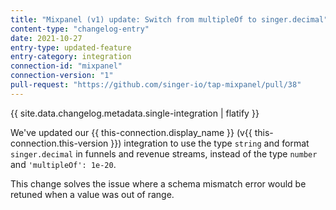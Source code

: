```yaml
---
title: "Mixpanel (v1) update: Switch from multipleOf to singer.decimal"
content-type: "changelog-entry"
date: 2021-10-27
entry-type: updated-feature
entry-category: integration
connection-id: "mixpanel"
connection-version: "1"
pull-request: "https://github.com/singer-io/tap-mixpanel/pull/38"
---
```

{{ site.data.changelog.metadata.single-integration | flatify }}

We've updated our {{ this-connection.display_name }} (v{{ this-connection.this-version }}) integration to use the type `string` and format `singer.decimal` in funnels and revenue streams, instead of the type `number` and `'multipleOf': 1e-20`.

This change solves the issue where a schema mismatch error would be retuned when a value was out of range.